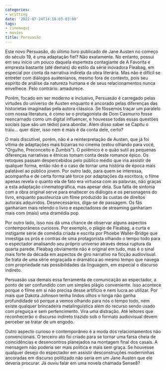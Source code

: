 ```yaml
---
categories:
- writting
date: '2022-07-24T14:18:03-03:00'
tags:
- cinemaqui
- movies
title: Persuasão
---
```


Este novo Persuasão, do último livro publicado de Jane Austen no começo do século 19, é uma adaptação fiel? Não exatamente. No entanto, possui em seu início um pouco daquela esperteza contagiante de A Favorita e empresta bastante (até demais) do estilo da série inovadora Fleabag, em especial por conta da narrativa indireta da obra literária. Mas não é difícil se entreter com diálogos austenianos, mesmo fora de contexto, pois seu espírito de análise da natureza humana e de seus relacionamentos nunca envelhece. Pelo contrário: amadurece.

Porém, focado em ser moderno e inclusivo, Persuasão é carregado pelas virtudes do universo de Austen enquanto é ancorado pelas diferenças das historietas imaginadas pela autora clássica. Se fôssemos traçar um paralelo com nossa literatura, é como se o protagonista de Dom Casmurro fosse reencarnado como um digital influencer, e houvesse todas essas questões sociais (que são um tédio) para abordar. Além disso saber se Capitu o traiu... quer dizer, isso nem é mais é da conta dele, certo?

O mais discutível, porém, não é a reinterpretação de Austen, que já foi vítima de adaptações mais bizarras no cinema (estou olhando para você, "Orgulho, Preconceito e Zumbis"). O polêmico é o quão sutil as pequenas diferenças narrativas e étnicas tomam conta deste romance épico. Os retoques passam despercebidos pelo público médio que iria assistir de qualquer forma, então não é o caso de tornar uma história de época mais palatável ao público jovem. Por outro lado, para quem se interessa, acompanha e de certa forma até torce por adaptações da escritora, o filme apenas revela o quanto ela de fato era virtuosa com as palavras, não graças a esta adaptação cinematográfica, mas apesar dela. Sua falta de sintonia com a obra original serve para enaltecer os diálogos e os personagens do livro, enquanto pausteuriza um filme produzido às custas de direitos autorais adquiridos. Desnecessários, diga-se de passagem. Os fãs ganhariam mais relendo o livro e espectadores de streaming ganhariam mais com (mais) uma dramédia pop.

Por outro lado, isso nos dá uma chance de observar alguns aspectos contemporâneos curiosos. Por exemplo, o plágio de Fleabag, a curta e instigante série de comédia criada e escrita por Phoebe Waller-Bridge que investiga os prós e contras de uma protagonista olhando o tempo todo para o espectador analisando seu próprio universo através dessa ruptura da quarta parede. Fleabag obviamente não é original em tudo, mas é o sinal mais forte da década em aspectos de giro narrativo na ficção audiovisual. Se trata de uma série engraçada e dramática ao mesmo tempo que navega com propriedade nas possibilidades da linguagem, em especial o discurso indireto.

Persuasão usa demais essa ferramenta de comunicação ao espectador, a ponto de ser confundido com um simples plágio conveniente. Isso acontece porque o filme em si não precisa desse artifício e nem lucra ao utilizar. Por mais que Dakota Johnson tenha lindos olhos o longa não ganha profundidade só porque a vemos olhando para nós o tempo todo, nem existe qualquer brincadeira metalinguística além do recurso sendo usado com preguiça e sem pertencimento. Vira uma distração. Até leitores que reconhecerão o discurso indireto trazido sob o formato audiovisual devem perceber se tratar de um engodo.

Outro aspecto curioso e contemporâneo é a moda dos relacionamentos não convencionais. O terceiro ato foi criado para se tornar uma farsa cheia de coincidências e desencontros planejados na montagem final dos casais. A mensagem não poderia ser mais política e mais sem graça. Se houvesse qualquer desejo do espectador em assistir desconstruções moderninhas ancoradas em discurso politizado não seria em um Jane Austen que ele deveria procurar. Já ouviu falar em uma novela chamada Sense8?